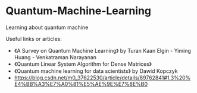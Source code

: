 # Quantum-Machine-Learning
Learning about quantum machine 

Useful links or articles:
* 《A Survey on Quantum Machine Learning》 by Turan Kaan Elgin - Yiming Huang - Venkatraman Narayanan
* 《Quantum Linear System Algorithm for Dense Matrices》
* 《Quantum machine learning for data scientists》 by Dawid Kopczyk
* https://blog.csdn.net/m0_37622530/article/details/89762841#1.3%20%E4%BB%A3%E7%A0%81%E5%AE%9E%E7%8E%B0
